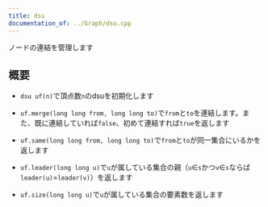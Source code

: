 ```yaml
---
title: dsu
documentation_of: ../Graph/dsu.cpp
---
```

ノードの連結を管理します

## 概要

* `dsu uf(n)`で頂点数`n`のdsuを初期化します

* `uf.merge(long long from, long long to)`で`from`と`to`を連結します。また、既に連結していれば`false`、初めて連結すれば`true`を返します

* `uf.same(long long from, long long to)`で`from`と`to`が同一集合にいるかを返します

* `uf.leader(long long u)`で`u`が属している集合の親（`u`∈`s`かつ`v`∈`s`ならば`leader(u)`=`leader(v)`）を返します

* `uf.size(long long u)`で`u`が属している集合の要素数を返します
